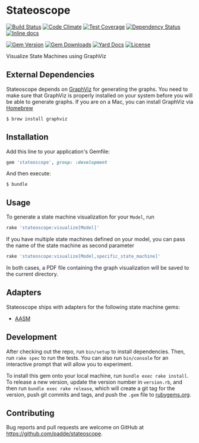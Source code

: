 # Stateoscope

[![Build Status](https://travis-ci.org/padde/stateoscope.svg)](https://travis-ci.org/padde/stateoscope)
[![Code Climate](https://codeclimate.com/github/padde/stateoscope/badges/gpa.svg)](https://codeclimate.com/github/padde/stateoscope)
[![Test Coverage](https://codeclimate.com/github/padde/stateoscope/badges/coverage.svg)](https://codeclimate.com/github/padde/stateoscope/coverage)
[![Dependency Status](https://gemnasium.com/padde/stateoscope.svg)](https://gemnasium.com/padde/stateoscope)
[![Inline docs](http://inch-ci.org/github/padde/stateoscope.svg?branch=master)](http://inch-ci.org/github/padde/stateoscope)

[![Gem Version](https://badge.fury.io/rb/stateoscope.svg)](https://badge.fury.io/rb/stateoscope)
[![Gem Downloads](https://img.shields.io/gem/dt/stateoscope.svg)](https://rubygems.org/gems/stateoscope)
[![Yard Docs](http://img.shields.io/badge/yard-docs-blue.svg)](http://www.rubydoc.info/gems/stateoscope)
[![License](http://img.shields.io/:license-mit-blue.svg)](http://doge.mit-license.org)

Visualize State Machines using GraphViz

## External Dependencies

Stateoscope depends on [GraphViz](http://www.graphviz.org/) for generating the
graphs. You need to make sure that GraphViz is properly installed on your system
before you will be able to generate graphs. If you are on a Mac, you can install
GraphViz via [Homebrew](http://brew.sh/)

```
$ brew install graphviz
```

## Installation

Add this line to your application's Gemfile:

```ruby
gem 'stateoscope', group: :development
```

And then execute:

    $ bundle

## Usage

To generate a state machine visualization for your `Model`, run

```ruby
rake 'stateoscope:visualize[Model]'
```

If you have multiple state machines defined on your model, you can pass the name
of the state machine as second parameter

```ruby
rake 'stateoscope:visualize[Model,specific_state_machine]'
```

In both cases, a PDF file containing the graph visualization will be saved to
the current directory.

## Adapters

Stateoscope ships with adapters for the following state machine gems:

* [AASM](https://github.com/aasm/aasm)

## Development

After checking out the repo, run `bin/setup` to install dependencies. Then, run `rake spec` to run the tests. You can also run `bin/console` for an interactive prompt that will allow you to experiment.

To install this gem onto your local machine, run `bundle exec rake install`. To release a new version, update the version number in `version.rb`, and then run `bundle exec rake release`, which will create a git tag for the version, push git commits and tags, and push the `.gem` file to [rubygems.org](https://rubygems.org).

## Contributing

Bug reports and pull requests are welcome on GitHub at https://github.com/padde/stateoscope.

